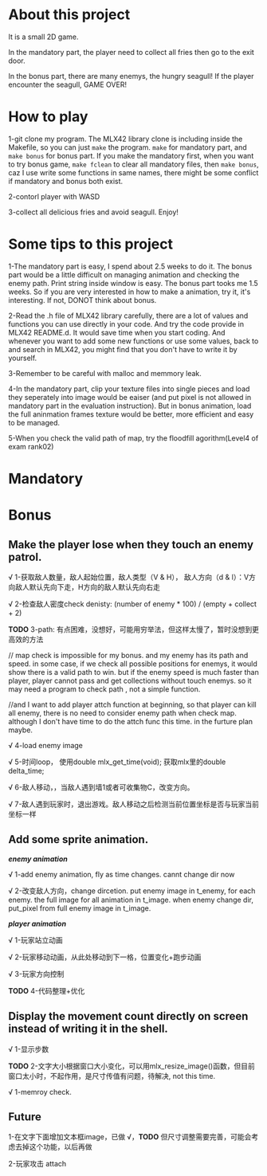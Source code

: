 # About this project

It is a small 2D game.

In the mandatory part, the player need to collect all fries then go to the exit door. 

In the bonus part, there are many enemys, the hungry seagull! If the player encounter the seagull, GAME OVER!

# How to play

1-git clone my program. The MLX42 library clone is including inside the Makefile, so you can just ```make``` the program. ```make``` for mandatory part, and ```make bonus``` for bonus part. If you make the mandatory first, when you want to try bonus game, ```make fclean``` to clear all mandatory files, then ```make bonus```, caz I use write some functions in same names, there might be some conflict if mandatory and bonus both exist.

2-contorl player with WASD

3-collect all delicious fries and avoid seagull. Enjoy!

# Some tips to this project

1-The mandatory part is easy, I spend about 2.5 weeks to do it. The bonus part would be a little difficult on managing animation and checking the enemy path. Print string inside window is easy. The bonus part tooks me 1.5 weeks. So if you are very interested in how to make a animation, try it, it's interesting. If not, DONOT think about bonus.

2-Read the .h file of MLX42 library carefully, there are a lot of values and functions you can use directly in your code. And try the code provide in MLX42 README.d. It would save time when you start coding. And whenever you want to add some new functions or use some values, back to and search in MLX42, you might find that you don't have to write it by yourself.

3-Remember to be careful with malloc and memmory leak.

4-In the mandatory part, clip your texture files into single pieces and load they seperately into image would be eaiser (and put pixel is not allowed in mandatory part in the evaluation instruction). But in bonus animation, load the full aninmation frames texture would be better, more efficient and easy to be managed.

5-When you check the valid path of map, try the floodfill agorithm(Level4 of exam rank02)

# Mandatory

# Bonus

## Make the player lose when they touch an enemy patrol.

√ 1-获取敌人数量，敌人起始位置，敌人类型（V & H）， 敌人方向（d & l）：V方向敌人默认先向下走，H方向的敌人默认先向右走

√ 2-检查敌人密度check denisty: (number of enemy * 100) / (empty + collect + 2)

**TODO** 3-path: 有点困难，没想好，可能用穷举法，但这样太慢了，暂时没想到更高效的方法 

// map check is impossible for my bonus. and my enemy has its path and speed. in some case, if we check all possible positions for enemys, it would show there is a valid path to win. but if the enemy speed is much faster than player, player cannot pass and get collections without touch enemys. so it may need a program to check path , not a simple function.

//and I want to add player attch function at beginning, so that player can kill all enemy, there is no need to consider enemy path when check map. although I don't have time to do the attch func this time. in the furture plan maybe.

√ 4-load enemy image

√ 5-时间loop， 使用double mlx_get_time(void); 获取mlx里的double	delta_time;

√ 6-敌人移动，，当敌人遇到墙1或者可收集物C，改变方向。

√ 7-敌人遇到玩家时，退出游戏。敌人移动之后检测当前位置坐标是否与玩家当前坐标一样

## Add some sprite animation.

_**enemy animation**_

√ 1-add enemy animation, fly as time changes. cannt change dir now

√ 2-改变敌人方向，change dircetion. put enemy image in t_enemy, for each enemy. the full image for all animation in t_image. when enemy change dir, put_pixel from full enemy image in t_image.

_**player animation**_

√ 1-玩家站立动画

√ 2-玩家移动动画，从此处移动到下一格，位置变化+跑步动画

√ 3-玩家方向控制

**TODO** 4-代码整理+优化

## Display the movement count directly on screen instead of writing it in the shell.

√ 1-显示步数

**TODO** 2-文字大小根据窗口大小变化，可以用mlx_resize_image()函数，但目前窗口太小时，不起作用，是尺寸传值有问题，待解决, not this time.

√ 1-memroy check. 

## Future

1-在文字下面增加文本框image，已做 √，**TODO** 但尺寸调整需要完善，可能会考虑去掉这个功能，以后再做

2-玩家攻击 attach
